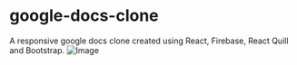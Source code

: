 # google-docs-clone
A responsive google docs clone created using React, Firebase, React Quill and Bootstrap.
![Image](https://github.com/tusharjain01/google-docs-clone/assets/75475892/a5102331-3d09-4354-8fc7-83037a253bdf)
